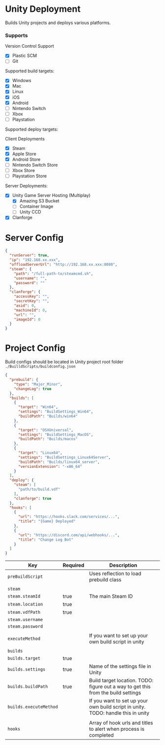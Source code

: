 # Unity Deployment

Builds Unity projects and deploys various platforms.

### Supports

Version Control Support
- [x] Plastic SCM
- [ ] Git

Supported build targets:
- [x] Windows
- [x] Mac
- [x] Linux
- [x] iOS
- [x] Android
- [ ] Nintendo Switch
- [ ] Xbox
- [ ] Playstation

Supported deploy targets:

Client Deployments
- [x] Steam
- [x] Apple Store
- [x] Android Store
- [ ] Nintendo Switch Store
- [ ] Xbox Store
- [ ] Playstation Store

Server Deployments:
- [x] Unity Game Server Hosting (Multiplay)
  - [x] Amazing S3 Bucket
  - [ ] Container Image
  - [ ] Unity CCD
- [x] Clanforge

# Server Config

```json
{
  "runServer": true,
  "ip": "192.168.xx.xxx",
  "offloadServerUrl": "http://192.168.xx.xxx:8080",
  "steam": {
    "path": "/full-path-to/steamcmd.sh",
    "username": "",
    "password": ""
  },
  "clanforge": {
    "accessKey": "",
    "secretKey": "",
    "asid": 0,
    "machineId": 0,
    "url": "",
    "imageId": 0
  }
}
```


# Project Config

Build configs should be located in Unity project root folder `./BuilldScripts/buildconfig.json`


```json
{
  "prebuild": {
    "type": "Major_Minor",
    "changeLog": true
  },
  "builds": [
    {
      "target": "Win64",
      "settings": "BuildSettings_Win64",
      "buildPath": "Builds/win64"
    },
    {
      "target": "OSXUniversal",
      "settings": "BuildSettings_MacOS",
      "buildPath": "Builds/macos"
    },
    {
      "target": "Linux64",
      "settings": "BuildSettings_Linux64Server",
      "buildPath": "Builds/linux64_server",
      "versionExtension": "-x86_64"
    }
  ],
  "deploy": {
    "steam": [
      "path/to/build.vdf"
    ],
    "clanforge": true
  },
  "hooks": [
    {
      "url": "https://hooks.slack.com/services/...",
      "title": "{Game} Deployed"
    },
    {
      "url": "https://discord.com/api/webhooks/...",
      "title": "Change Log Bot"
    }
  ]
}

```


| Key                      | Required | Description                                                                        |
|--------------------------|----------|------------------------------------------------------------------------------------|
| `preBuildScript`         |          | Uses reflection to load prebuild class                                             |
|                          |          |                                                                                    |
| `steam`                  |          |                                                                                    |
| `steam.steamId`          | true     | The main Steam ID                                                                  |
| `steam.location`         | true     |                                                                                    |
| `steam.vdfPath`          | true     |                                                                                    |
| `steam.username`         |          |                                                                                    |
| `steam.password`         |          |                                                                                    |
|                          |          |                                                                                    |
| `executeMethod`          |          | If you want to set up your own build script in unity                               |
|                          |          |                                                                                    |
| `builds`                 |          |                                                                                    |
| `builds.target`          | true     |                                                                                    |
| `builds.settings`        | true     | Name of the settings file in Unity                                                 |
| `builds.buildPath`       | true     | Build target location. TODO: figure out a way to get this from the build settings  |
| `builds.executeMethod`   |          | If you want to set up your own build script in unity. TODO: handle this in unity   |
|                          |          |                                                                                    |
| `hooks`                  |          | Array of hook urls and titles to alert when process is completed                   |
